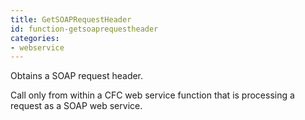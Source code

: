 ```yaml
---
title: GetSOAPRequestHeader
id: function-getsoaprequestheader
categories:
- webservice
---
```


Obtains a SOAP request header.

Call only from within a CFC web service function that is processing a request as a SOAP web service.
